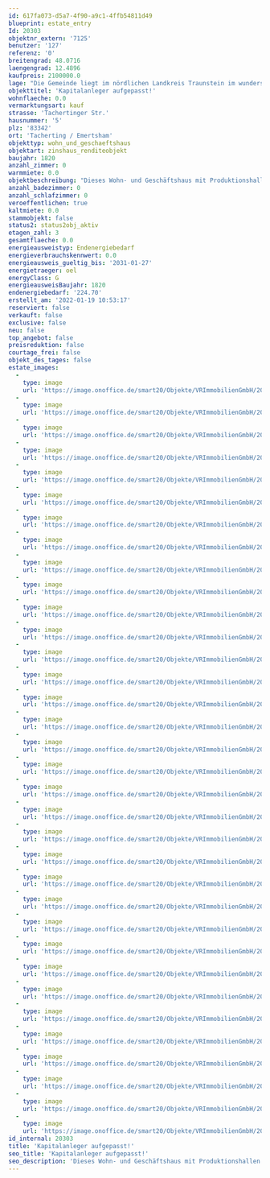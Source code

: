 ```yaml
---
id: 617fa073-d5a7-4f90-a9c1-4ffb54811d49
blueprint: estate_entry
Id: 20303
objektnr_extern: '7125'
benutzer: '127'
referenz: '0'
breitengrad: 48.0716
laengengrad: 12.4896
kaufpreis: 2100000.0
lage: "Die Gemeinde liegt im nördlichen Landkreis Traunstein im wunderschönen Alztal an der B299, etwa 85 km östlich der Landeshauptstadt München. Gute 60 km südöstlich befindet sich das österreichische Salzburg. Zur Kreisstadt Traunstein sind es 28 km. Der Osten des Gemeindegebietes wird von der Alz durchflossen, dem einzigen Abfluss des Chiemsees, welcher sich selbst etwa 20 km entfernt befindet. \r\n\r\nZur Verwaltungsgemeinschaft Tacherting gehörten außerdem die Ortschaften Emertsham und Peterskirchen mit insgesamt ca. 5.800 Einwohnern. \r\n\r\nUnmittelbar an der Bahnlinie Traunstein-Mühldorf gelegen, sind von Tacherting aus die Landeshauptstadt München oder die Mozartstadt Salzburg mit ihren vielfältigen kulturellen Angeboten auch mit öffentlichen Verkehrsmitteln nur etwas mehr als 1 Stunde entfernt."
objekttitel: 'Kapitalanleger aufgepasst!'
wohnflaeche: 0.0
vermarktungsart: kauf
strasse: 'Tachertinger Str.'
hausnummer: '5'
plz: '83342'
ort: 'Tacherting / Emertsham'
objekttyp: wohn_und_geschaeftshaus
objektart: zinshaus_renditeobjekt
baujahr: 1820
anzahl_zimmer: 0
warmmiete: 0.0
objektbeschreibung: "Dieses Wohn- und Geschäftshaus mit Produktionshallen ist in den letzten Jahren technisch renoviert worden. Die Elektroinstallation, die Heizungsanlage und die Dachisolierung im Wohnhaus wurden erneuert. Die Fenster wurden ebenfalls gegen neue dreifach verglaste Kunststofffenster ersetzt. \r\n\r\nIm Wohnhaus befinden sich  2 große Wohnungen und zwei Appartements sowie zwei Büros und ein Laden mit gesamt 449 m² Wohn- Nutzfläche. \r\nAußerdem gehören zu dem Anwesen noch zwei vermietete Produktionshallen mit ca. 1.330 m² Nutzfläche und eine große Staplergarage mit ca. 85 m² Nutzfläche. \r\n\r\nDie Einheiten sind aktuell alle vermietet, Mieteinnahme beläuft sich auf jährlich 81.360,-- € p.a.\r\n\r\nAuf dem Anwesen befindet sich eine PV-Anlage, diese wird nicht mit verkauft. Hierfür wird bis 2040 eine jährliche Nutzung  bezahlt.\r\n\r\nErste Kontaktaufnahme bei Interesse bitte per E-Mail über die Schaltfläche – Anfrage - und per E-Mail an uns senden. Ein Exposé kann nur versandt werden, wenn Ihr vollständiger Name mit Adresse und Telefonnummer bekannt gegeben wurde.  \r\n\r\nUnsere Beratungsleistung ist für Sie bis zum Abschluss eines Vertrages kostenfrei.\r\n\r\nDas Objekt wird für den Käufer provisionspflichtig direkt vom Verkäufer exklusiv über uns angeboten. Die Vermittlungsprovision beträgt 3,57 % inkl. der gesetzlichen Mehrwertsteuer.\r\nAlle weiteren Kosten des Kaufs, wie die vergleichsweise noch niedrige Grunderwerbssteuer (3,5%) und Notar- und Gerichtskosten (etwa 1,5%) sind ebenfalls vom Käufer zu bezahlen."
anzahl_badezimmer: 0
anzahl_schlafzimmer: 0
veroeffentlichen: true
kaltmiete: 0.0
stammobjekt: false
status2: status2obj_aktiv
etagen_zahl: 3
gesamtflaeche: 0.0
energieausweistyp: Endenergiebedarf
energieverbrauchskennwert: 0.0
energieausweis_gueltig_bis: '2031-01-27'
energietraeger: oel
energyClass: G
energieausweisBaujahr: 1820
endenergiebedarf: '224.70'
erstellt_am: '2022-01-19 10:53:17'
reserviert: false
verkauft: false
exclusive: false
neu: false
top_angebot: false
preisreduktion: false
courtage_frei: false
objekt_des_tages: false
estate_images:
  -
    type: image
    url: 'https://image.onoffice.de/smart20/Objekte/VRImmobilienGmbH/20303/be4cda09-e453-49f6-9734-5e0f3b34f708.jpg'
  -
    type: image
    url: 'https://image.onoffice.de/smart20/Objekte/VRImmobilienGmbH/20303/19915bd1-cafc-482b-ab6d-5fe19b2b6fba.jpg'
  -
    type: image
    url: 'https://image.onoffice.de/smart20/Objekte/VRImmobilienGmbH/20303/59f0e72f-3989-45e8-a3b8-dc06bd279776.jpg'
  -
    type: image
    url: 'https://image.onoffice.de/smart20/Objekte/VRImmobilienGmbH/20303/1239f4dc-e141-45ad-81d6-11168fc6d87e.jpg'
  -
    type: image
    url: 'https://image.onoffice.de/smart20/Objekte/VRImmobilienGmbH/20303/b929fe86-2429-45fc-8373-2fdc3316b81e.jpg'
  -
    type: image
    url: 'https://image.onoffice.de/smart20/Objekte/VRImmobilienGmbH/20303/4363c9dc-05fb-492e-93d1-483719861588.jpg'
  -
    type: image
    url: 'https://image.onoffice.de/smart20/Objekte/VRImmobilienGmbH/20303/1665d531-4e24-4ee5-bc79-acf4eecef0c5.jpg'
  -
    type: image
    url: 'https://image.onoffice.de/smart20/Objekte/VRImmobilienGmbH/20303/05a6db8f-8ffc-4f43-8036-82a531b7383f.jpg'
  -
    type: image
    url: 'https://image.onoffice.de/smart20/Objekte/VRImmobilienGmbH/20303/4eae0662-6ab8-467d-9f27-550824c9522c.jpg'
  -
    type: image
    url: 'https://image.onoffice.de/smart20/Objekte/VRImmobilienGmbH/20303/ebd2b0dd-faa7-46e3-8523-35bd20e61076.jpg'
  -
    type: image
    url: 'https://image.onoffice.de/smart20/Objekte/VRImmobilienGmbH/20303/e3c59827-747b-4cb8-b832-3ceee40713e1.jpg'
  -
    type: image
    url: 'https://image.onoffice.de/smart20/Objekte/VRImmobilienGmbH/20303/02e84881-c660-406c-96fa-00e9f70a3375.jpg'
  -
    type: image
    url: 'https://image.onoffice.de/smart20/Objekte/VRImmobilienGmbH/20303/9fbc294e-5b88-4877-bb75-dcd09a1a4229.jpg'
  -
    type: image
    url: 'https://image.onoffice.de/smart20/Objekte/VRImmobilienGmbH/20303/a94dffb9-7da7-4fd4-ac33-4dbca22a9451.jpg'
  -
    type: image
    url: 'https://image.onoffice.de/smart20/Objekte/VRImmobilienGmbH/20303/8fe947dd-d5af-4a2b-86d1-1dc3137845c2.jpg'
  -
    type: image
    url: 'https://image.onoffice.de/smart20/Objekte/VRImmobilienGmbH/20303/b4e9c670-70db-44fe-9642-84e5ab38d518.jpg'
  -
    type: image
    url: 'https://image.onoffice.de/smart20/Objekte/VRImmobilienGmbH/20303/f9f6bb1d-5109-4127-80b8-29b4117bb456.jpg'
  -
    type: image
    url: 'https://image.onoffice.de/smart20/Objekte/VRImmobilienGmbH/20303/c526821b-9a3d-4d33-b419-46ecd625ff97.jpg'
  -
    type: image
    url: 'https://image.onoffice.de/smart20/Objekte/VRImmobilienGmbH/20303/b9a50863-a71c-4ba3-b504-ef92cf30c528.jpg'
  -
    type: image
    url: 'https://image.onoffice.de/smart20/Objekte/VRImmobilienGmbH/20303/7e4be651-a75f-4e6b-93b9-8e5d3e036af9.jpg'
  -
    type: image
    url: 'https://image.onoffice.de/smart20/Objekte/VRImmobilienGmbH/20303/a0466096-cd76-4fd2-8706-09a6d4d2a506.jpg'
  -
    type: image
    url: 'https://image.onoffice.de/smart20/Objekte/VRImmobilienGmbH/20303/62a4a2a5-bc9a-4cd2-b206-9beedcd936fa.jpg'
  -
    type: image
    url: 'https://image.onoffice.de/smart20/Objekte/VRImmobilienGmbH/20303/442306ad-cadc-4c8c-87fe-232819953972.jpg'
  -
    type: image
    url: 'https://image.onoffice.de/smart20/Objekte/VRImmobilienGmbH/20303/84378849-e62a-4a05-9b43-5ea89a4f12af.jpg'
  -
    type: image
    url: 'https://image.onoffice.de/smart20/Objekte/VRImmobilienGmbH/20303/7de41e81-20ac-46cc-b017-77462a0b4938.jpg'
  -
    type: image
    url: 'https://image.onoffice.de/smart20/Objekte/VRImmobilienGmbH/20303/061bb228-ef78-4c0c-a660-22f99aed4080.jpg'
  -
    type: image
    url: 'https://image.onoffice.de/smart20/Objekte/VRImmobilienGmbH/20303/81af7eb0-8f6b-4efd-8b59-6174c92ea55f.jpg'
  -
    type: image
    url: 'https://image.onoffice.de/smart20/Objekte/VRImmobilienGmbH/20303/daf6b15d-c207-4b33-9f11-97f3969a2f11.jpg'
  -
    type: image
    url: 'https://image.onoffice.de/smart20/Objekte/VRImmobilienGmbH/20303/d79f0226-df72-44f0-a844-3be70865e1ff.jpg'
  -
    type: image
    url: 'https://image.onoffice.de/smart20/Objekte/VRImmobilienGmbH/20303/52afbc26-d6a4-4170-aa63-c01001f5cbf2.jpg'
  -
    type: image
    url: 'https://image.onoffice.de/smart20/Objekte/VRImmobilienGmbH/20303/c280e249-65ca-4394-ac31-ccde7088d9d0.jpg'
  -
    type: image
    url: 'https://image.onoffice.de/smart20/Objekte/VRImmobilienGmbH/20303/8961e122-d0b3-49b2-9bd9-95ef5707477d.jpg'
  -
    type: image
    url: 'https://image.onoffice.de/smart20/Objekte/VRImmobilienGmbH/20303/4b5c6004-6415-4ccc-9ca7-b4a34e50c28a.jpg'
  -
    type: image
    url: 'https://image.onoffice.de/smart20/Objekte/VRImmobilienGmbH/20303/6bfcf31c-9c27-4046-9684-63468cbdd836.jpg'
id_internal: 20303
title: 'Kapitalanleger aufgepasst!'
seo_title: 'Kapitalanleger aufgepasst!'
seo_description: 'Dieses Wohn- und Geschäftshaus mit Produktionshallen ist in den letzten Jahren technisch renoviert worden. Die Elektroinstallation, die Heizungsanlage und die '
---
```

